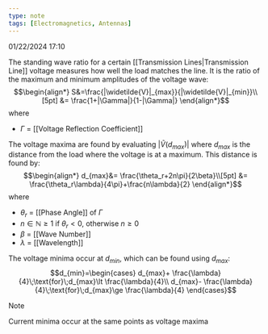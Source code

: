 ```yaml
---
type: note
tags: [Electromagnetics, Antennas]
---
```

01/22/2024 17:10

  

The standing wave ratio for a certain [[Transmission Lines|Transmission Line]] voltage measures how well the load matches the line. It is the ratio of the maximum and minimum amplitudes of the voltage wave:
$$\begin{align*}
S&=\frac{|\widetilde{V}|_{max}}{|\widetilde{V}|_{min}}\\[5pt]
&= \frac{1+|\Gamma|}{1-|\Gamma|}
\end{align*}$$
where
- $\Gamma$ = [[Voltage Reflection Coefficient]]

The voltage maxima are found by evaluating $|\widetilde{V}(d_{max})|$ where $d_{max}$ is the distance from the load where the voltage is at a maximum. This distance is found by:
$$\begin{align*}
d_{max}&= \frac{\theta_r+2n\pi}{2\beta}\\[5pt]
&= \frac{\theta_r\lambda}{4\pi}+\frac{n\lambda}{2}
\end{align*}$$
where
- $\theta_r$ = [[Phase Angle]] of $\Gamma$ 
- $n\in\mathbb{N}\ge 1$ if $\theta_r<0$, otherwise $n\ge 0$ 
- $\beta$ = [[Wave Number]]
- $\lambda$ = [[Wavelength]]

The voltage minima occur at $d_{min}$, which can be found using $d_{max}$:
$$d_{min}=\begin{cases}
d_{max}+ \frac{\lambda}{4}\;\text{for}\;d_{max}\lt \frac{\lambda}{4}\\
d_{max}- \frac{\lambda}{4}\;\text{for}\;d_{max}\ge \frac{\lambda}{4}
\end{cases}$$
>[!note]
>Current minima occur at the same points as voltage maxima

